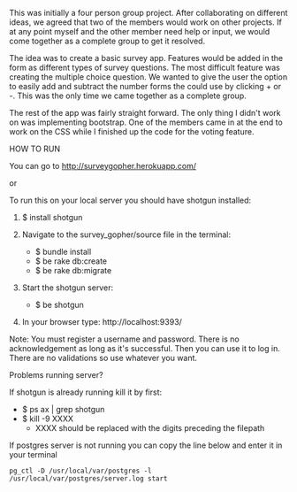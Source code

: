 



This was initially a four person group project. After collaborating on different ideas, we agreed that two of the members would work on other projects. If at any point myself and the other member need help or input, we would come together as a complete group to get it resolved. 

The idea was to create a basic survey app. Features would be added in the form as different types of survey questions. The most difficult feature was creating the multiple choice question. We wanted to give the user the option to easily add and subtract the number forms the could use by clicking + or -. This was the only time we came together as a complete group.

The rest of the app was fairly straight forward. The only thing I didn't work on was implementing bootstrap. One of the members came in at the end to work on the CSS while I finished up the code for the voting feature.

HOW TO RUN

You can go to http://surveygopher.herokuapp.com/

or

To run this on your local server you should have shotgun installed:

1. $ install shotgun

2. Navigate to the survey_gopher/source file in the terminal:
	* $ bundle install
	* $ be rake db:create
	* $ be rake db:migrate

3. Start the shotgun server:
	* $ be shotgun

4. In your browser type: http://localhost:9393/

Note:
You must register a username and password. There is no acknowledgement as long as it's successful.
Then you can use it to log in. There are no validations so use whatever you want.

Problems running server?

If shotgun is already running kill it by first:
 * $ ps ax | grep shotgun
 * $ kill -9 XXXX
 	- XXXX should be replaced with the digits preceding the filepath

 If postgres server is not running you can copy the line below and enter it in your terminal
 	
 	pg_ctl -D /usr/local/var/postgres -l /usr/local/var/postgres/server.log start
